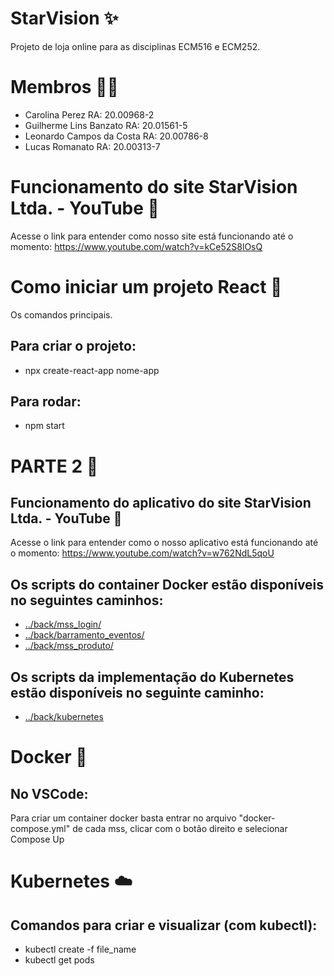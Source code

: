 # StarVision ✨
Projeto de loja online para as disciplinas ECM516 e ECM252.
# Membros 👨‍💻 
- Carolina Perez	          RA: 20.00968-2
- Guilherme Lins Banzato    RA: 20.01561-5
- Leonardo Campos da Costa  RA: 20.00786-8
- Lucas Romanato            RA: 20.00313-7

# Funcionamento do site StarVision Ltda. - YouTube 🎥
Acesse o link para entender como nosso site está funcionando até o momento: https://www.youtube.com/watch?v=kCe52S8lOsQ 

# Como iniciar um projeto React 💽
Os comandos principais.
## Para criar o projeto:
- npx create-react-app nome-app
## Para rodar:
- npm start

# PARTE 2 🧩
## Funcionamento do aplicativo do site StarVision Ltda. - YouTube 🎥
Acesse o link para entender como o nosso aplicativo está funcionando até o momento: https://www.youtube.com/watch?v=w762NdL5qoU

## Os scripts do container Docker estão disponíveis no seguintes caminhos:
- [../back/mss_login/](back/mss_login)
- [../back/barramento_eventos/](back/barramento_eventos)
- [../back/mss_produto/](back/mss_produto)

## Os scripts da implementação do Kubernetes estão disponíveis no seguinte caminho:
- [../back/kubernetes](back/kubernetes)

# Docker 🐳
## No VSCode:
Para criar um container docker basta entrar no arquivo "docker-compose.yml" de cada mss, clicar com o botão direito e selecionar Compose Up

# Kubernetes ☁️
## Comandos para criar e visualizar (com kubectl):
- kubectl create -f file_name
- kubectl get pods

